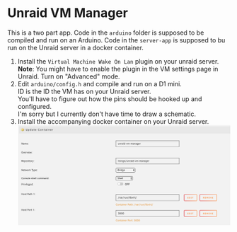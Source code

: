 # Unraid VM Manager

This is a two part app. Code in the `arduino` folder is supposed to be compiled
and run on an Arduino. Code in the `server-app` is supposed to bu run on the
Unraid server in a docker container.

1. Install the `Virtual Machine Wake On Lan` plugin on your unraid server.  
  __Note__: You might have to enable the plugin in the VM settings page in
  Unraid. Turn on "Advanced" mode.
2. Edit `arduino/config.h` and compile and run on a D1 mini.  
  ID is the ID the VM has on your Unraid server.  
  You'll have to figure out how the pins should be hooked up and configured.  
  I'm sorry but I currently don't have time to draw a schematic.
3. Install the accompanying docker container on your Unraid server.
  ![](https://github.com/micke/unraid-vm-manager/blob/master/docs/container.png)
